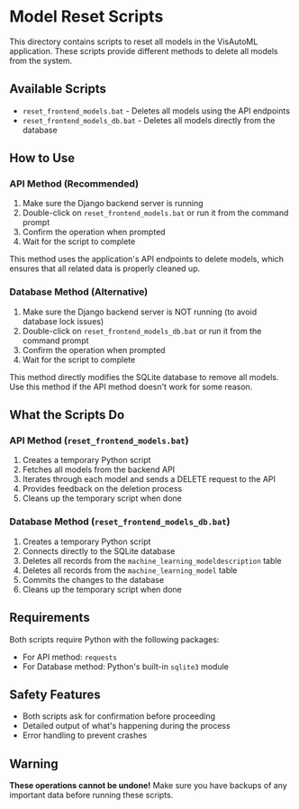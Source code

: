 # Model Reset Scripts

This directory contains scripts to reset all models in the VisAutoML application. These scripts provide different methods to delete all models from the system.

## Available Scripts

- `reset_frontend_models.bat` - Deletes all models using the API endpoints
- `reset_frontend_models_db.bat` - Deletes all models directly from the database

## How to Use

### API Method (Recommended)

1. Make sure the Django backend server is running
2. Double-click on `reset_frontend_models.bat` or run it from the command prompt
3. Confirm the operation when prompted
4. Wait for the script to complete

This method uses the application's API endpoints to delete models, which ensures that all related data is properly cleaned up.

### Database Method (Alternative)

1. Make sure the Django backend server is NOT running (to avoid database lock issues)
2. Double-click on `reset_frontend_models_db.bat` or run it from the command prompt
3. Confirm the operation when prompted
4. Wait for the script to complete

This method directly modifies the SQLite database to remove all models. Use this method if the API method doesn't work for some reason.

## What the Scripts Do

### API Method (`reset_frontend_models.bat`)

1. Creates a temporary Python script
2. Fetches all models from the backend API
3. Iterates through each model and sends a DELETE request to the API
4. Provides feedback on the deletion process
5. Cleans up the temporary script when done

### Database Method (`reset_frontend_models_db.bat`)

1. Creates a temporary Python script
2. Connects directly to the SQLite database
3. Deletes all records from the `machine_learning_modeldescription` table
4. Deletes all records from the `machine_learning_model` table
5. Commits the changes to the database
6. Cleans up the temporary script when done

## Requirements

Both scripts require Python with the following packages:
- For API method: `requests`
- For Database method: Python's built-in `sqlite3` module

## Safety Features

- Both scripts ask for confirmation before proceeding
- Detailed output of what's happening during the process
- Error handling to prevent crashes

## Warning

**These operations cannot be undone!** Make sure you have backups of any important data before running these scripts. 